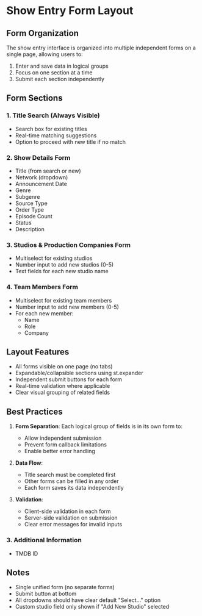 # Show Entry Form Layout

## Form Organization

The show entry interface is organized into multiple independent forms on a single page, allowing users to:
1. Enter and save data in logical groups
2. Focus on one section at a time
3. Submit each section independently

## Form Sections

### 1. Title Search (Always Visible)
- Search box for existing titles
- Real-time matching suggestions
- Option to proceed with new title if no match

### 2. Show Details Form
- Title (from search or new)
- Network (dropdown)
- Announcement Date
- Genre
- Subgenre
- Source Type
- Order Type
- Episode Count
- Status
- Description

### 3. Studios & Production Companies Form
- Multiselect for existing studios
- Number input to add new studios (0-5)
- Text fields for each new studio name

### 4. Team Members Form
- Multiselect for existing team members
- Number input to add new members (0-5)
- For each new member:
  - Name
  - Role
  - Company

## Layout Features

- All forms visible on one page (no tabs)
- Expandable/collapsible sections using st.expander
- Independent submit buttons for each form
- Real-time validation where applicable
- Clear visual grouping of related fields

## Best Practices

1. **Form Separation**: Each logical group of fields is in its own form to:
   - Allow independent submission
   - Prevent form callback limitations
   - Enable better error handling

2. **Data Flow**:
   - Title search must be completed first
   - Other forms can be filled in any order
   - Each form saves its data independently

3. **Validation**:
   - Client-side validation in each form
   - Server-side validation on submission
   - Clear error messages for invalid inputs

### 3. Additional Information
- TMDB ID

## Notes
- Single unified form (no separate forms)
- Submit button at bottom
- All dropdowns should have clear default "Select..." option
- Custom studio field only shown if "Add New Studio" selected
